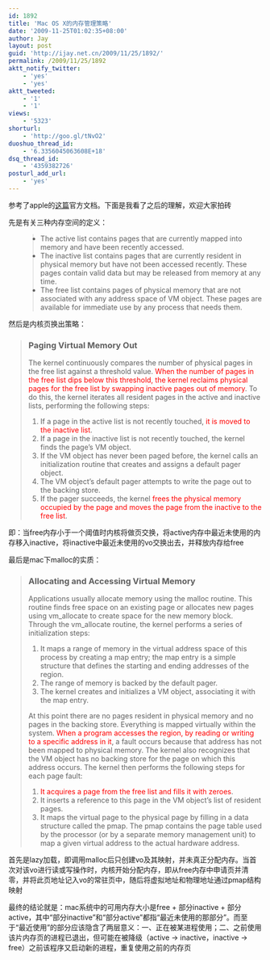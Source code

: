 ```yaml
---
id: 1892
title: 'Mac OS X的内存管理策略'
date: '2009-11-25T01:02:35+08:00'
author: Jay
layout: post
guid: 'http://ijay.net.cn/2009/11/25/1892/'
permalink: /2009/11/25/1892
aktt_notify_twitter:
    - 'yes'
    - 'yes'
aktt_tweeted:
    - '1'
    - '1'
views:
    - '5323'
shorturl:
    - 'http://goo.gl/tNvO2'
duoshuo_thread_id:
    - '6.3356045063608E+18'
dsq_thread_id:
    - '4359382726'
posturl_add_url:
    - 'yes'
---
```


参考了apple的<a href="http://developer.apple.com/library/mac/#documentation/Performance/Conceptual/ManagingMemory/Articles/AboutMemory.html" target="_blank" rel="noopener">这篇</a>官方文档。下面是我看了之后的理解，欢迎大家拍砖

先是有关三种内存空间的定义：
<ul>
<blockquote>
	<li>The active list contains pages that are currently mapped into memory and have been recently accessed.</li>
	<li>The inactive list contains pages that are currently resident in physical memory but have not been accessed recently. These pages contain valid data but may be released from memory at any time.</li>
	<li>The free list contains pages of physical memory that are not associated with any address space of VM object. These pages are available for immediate use by any process that needs them.</li>
</blockquote>
</ul>
然后是内核页换出策略：
<blockquote>
<h3>Paging Virtual Memory Out</h3>
The kernel continuously compares the number of physical pages in the free list against a threshold value. <span style="color: #ff0000;">When the number of pages in the free list dips below this threshold, the kernel reclaims physical pages for the free list by swapping inactive pages out of memory</span>. To do this, the kernel iterates all resident pages in the active and inactive lists, performing the following steps:
<ol>
	<li> If a page in the active list is not recently touched, <span style="color: #ff0000;">it is moved to the inactive list</span>.</li>
	<li>If a page in the inactive list is not recently touched, the kernel finds the page’s VM object.</li>
	<li>If the VM object has never been paged before, the kernel calls an initialization routine that creates and assigns a default pager object.</li>
	<li>The VM object’s default pager attempts to write the page out to the backing store.</li>
	<li>If the pager succeeds, the kernel <span style="color: #ff0000;">frees the physical memory occupied by the page and moves the page from the inactive to the free list</span>.</li>
</ol>
</blockquote>
即：当free内存小于一个阈值时内核将做页交换，将active内存中最近未使用的内存移入inactive，将inactive中最近未使用的vo交换出去，并释放内存给free

最后是mac下malloc的实质：
<blockquote>
<h3>Allocating and Accessing Virtual Memory</h3>
Applications usually allocate memory using the malloc routine. This routine finds free space on an existing page or allocates new pages using vm_allocate to create space for the new memory block. Through the vm_allocate routine, the kernel performs a series of initialization steps:
<ol>
	<li>It maps a range of memory in the virtual address space of this process by creating a map entry; the map entry is a simple structure that defines the starting and ending addresses of the region.</li>
	<li>The range of memory is backed by the default pager.</li>
	<li>The kernel creates and initializes a VM object, associating it with the map entry.</li>
</ol>
At this point there are no pages resident in physical memory and no pages in the backing store. Everything is mapped virtually within the system. <span style="color: #ff0000;">When a program accesses the region, by reading or writing to a specific address in it</span>, a fault occurs because that address has not been mapped to physical memory. The kernel also recognizes that the VM object has no backing store for the page on which this address occurs. The kernel then performs the following steps for each page fault:
<ol>
	<li><span style="color: #ff0000;">It acquires a page from the free list and fills it with zeroes</span>.</li>
	<li>It inserts a reference to this page in the VM object’s list of resident pages.</li>
	<li>It maps the virtual page to the physical page by filling in a data structure called the pmap. The pmap contains the page table used by the processor (or by a separate memory management unit) to map a given virtual address to the actual hardware address.</li>
</ol>
</blockquote>
首先是lazy加载，即调用malloc后只创建vo及其映射，并未真正分配内存。当首次对该vo进行读或写操作时，内核开始分配内存，即从free内存中申请页并清零，并将此页地址记入vo的常驻页中，随后将虚拟地址和物理地址通过pmap结构映射

最终的结论就是：mac系统中的可用内存大小是free + 部分inactive + 部分active，其中“部分inactive”和“部分active”都指“最近未使用的那部分”。而至于“最近使用”的部分应该隐含了两层意义：一、正在被某进程使用；二、之前使用该片内存页的进程已退出，但可能在被降级（active -&gt; inactive，inactive -&gt; free）之前该程序又启动新的进程，重复使用之前的内存页